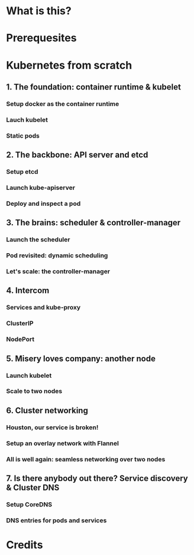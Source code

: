 # What is this?

# Prerequesites

# Kubernetes from scratch


## 1. The foundation: container runtime & kubelet

### Setup docker as the container runtime

### Lauch kubelet

### Static pods


## 2. The backbone: API server and etcd

### Setup etcd

### Launch kube-apiserver

### Deploy and inspect a pod


## 3. The brains: scheduler & controller-manager

### Launch the scheduler

### Pod revisited: dynamic scheduling

### Let's scale: the controller-manager


## 4. Intercom

### Services and kube-proxy

### ClusterIP

### NodePort


## 5. Misery loves company: another node

### Launch kubelet

### Scale to two nodes


## 6. Cluster networking

### Houston, our service is broken!

### Setup an overlay network with Flannel

### All is well again: seamless networking over two nodes


## 7. Is there anybody out there? Service discovery & Cluster DNS

### Setup CoreDNS

### DNS entries for pods and services

# Credits
